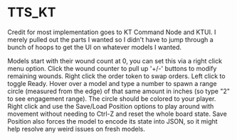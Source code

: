 # TTS_KT
Credit for most implementation goes to KT Command Node and KTUI. I merely pulled out the parts I wanted so I didn't have to jump through a bunch of hoops to get the UI on whatever models I wanted.

Models start with their wound count at 0, you can set this via a right click menu option. Click the wound counter to pull up '+/-' buttons to modify remaining wounds.
Right click the order token to swap orders. Left click to toggle Ready.
Hover over a model and type a number to spawn a range circle (measured from the edge) of that same amount in inches (so type "2" to see engagement range). The circle should be colored to your player.
Right click and use the Save/Load Position options to play around with movement without needing to Ctrl-Z and reset the whole board state.
Save Position also forces the model to encode its state into JSON, so it might help resolve any weird issues on fresh models.

